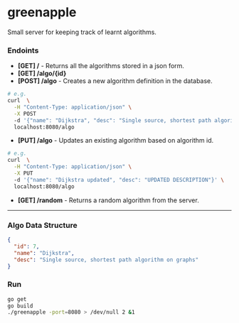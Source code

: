 # greenapple
Small server for keeping track of learnt algorithms.

### Endoints
* **[GET] /** - Returns all the algorithms stored in a json form.
* **[GET] /algo/{id}** 
* **[POST] /algo** - Creates a new algorithm definition in the database.
```bash
# e.g.
curl  \
  -H "Content-Type: application/json" \
  -X POST
  -d '{"name": "Dijkstra", "desc": "Single source, shortest path algorithm"}' \
  localhost:8080/algo
```
* **[PUT] /algo** - Updates an existing algorithm based on algorithm id.
```bash
# e.g.
curl  \
  -H "Content-Type: application/json" \
  -X PUT
  -d '{"name": "Dijkstra updated", "desc": "UPDATED DESCRIPTION"}' \
  localhost:8080/algo
```
* **[GET] /random** - Returns a random algorithm from the server.

---

### Algo Data Structure
```json
{
  "id": 7,
  "name": "Dijkstra",
  "desc": "Single source, shortest path algorithm on graphs"
}
```

### Run
```bash
go get
go build
./greenapple -port=8080 > /dev/null 2 &1
```
